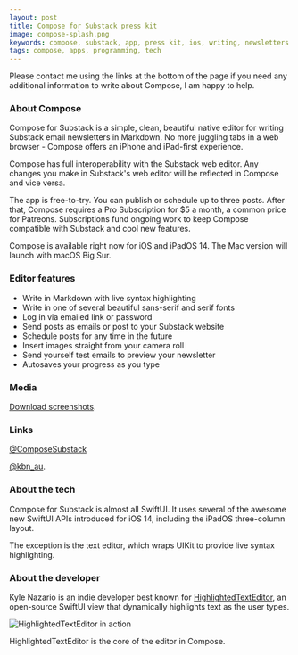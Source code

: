 ```yaml
---
layout: post
title: Compose for Substack press kit
image: compose-splash.png
keywords: compose, substack, app, press kit, ios, writing, newsletters
tags: compose, apps, programming, tech
---
```


Please contact me using the links at the bottom of the page if you need any additional information to write about Compose, I am happy to help. 

<!--break-->

### About Compose

Compose for Substack is a simple, clean, beautiful native editor for writing Substack email newsletters in Markdown. No more juggling tabs in a web browser - Compose offers an iPhone and iPad-first experience. 

Compose has full interoperability with the Substack web editor. Any changes you make in Substack's web editor will be reflected in Compose and vice versa. 

The app is free-to-try. You can publish or schedule up to three posts. After that, Compose requires a Pro Subscription for $5 a month, a common price for Patreons. Subscriptions fund ongoing work to keep Compose compatible with Substack and cool new features.

Compose is available right now for iOS and iPadOS 14. The Mac version will launch with macOS Big Sur.

### Editor features

* Write in Markdown with live syntax highlighting
* Write in one of several beautiful sans-serif and serif fonts
* Log in via emailed link or password
* Send posts as emails or post to your Substack website
* Schedule posts for any time in the future
* Insert images straight from your camera roll
* Send yourself test emails to preview your newsletter
* Autosaves your progress as you type

### Media

[Download screenshots](https://kylenazario.com/static/img/compose-media.zip).

### Links

[@ComposeSubstack](compose-splash.png)

[@kbn_au](https://twitter.com/kbn_au).

### About the tech

Compose for Substack is almost all SwiftUI. It uses several of the awesome new SwiftUI APIs introduced for iOS 14, including the iPadOS three-column layout. 

The exception is the text editor, which wraps UIKit to provide live syntax highlighting.

### About the developer

Kyle Nazario is an indie developer best known for [HighlightedTextEditor](https://github.com/kyle-n/HighlightedTextEditor), an open-source SwiftUI view that dynamically highlights text as the user types. 

![HighlightedTextEditor in action](https://raw.githubusercontent.com/kyle-n/kyle-n.github.io/master/static/img/hte-demo.gif)

HighlightedTextEditor is the core of the editor in Compose.